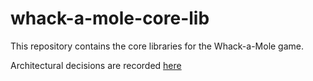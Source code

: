 # whack-a-mole-core-lib

This repository contains the core libraries for the Whack-a-Mole game.

Architectural decisions are recorded [here](./docs/adr-toc.md)